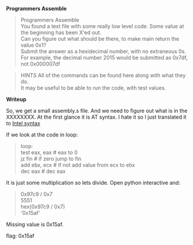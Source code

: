 **Programmers Assemble**

> Programmers Assemble<br/>
> You found a text file with some really low level code. Some value at the beginning has been X'ed out. <br/>
> Can you figure out what should be there, to make main return the value 0x1? <br/>
> Submit the answer as a hexidecimal number, with no extraneous 0s. <br/>
> For example, the decimal number 2015 would be submitted as 0x7df, not 0x000007df<br/>

>  HINTS
> All of the commands can be found here along with what they do.<br/>
> It may be useful to be able to run the code, with test values.<br/>

**Writeup**

So, we get a small assembly.s file. And we need to figure out what is in the XXXXXXXX.  At the first glance it is AT syntax. 
I hate it so I just translated it to [Intel syntax](https://github.com/robbie-re/CTF/blob/CTF/pico-ctf-2017/level-2/reverse%20engineering/data/assembly_intel.asm "")

If we look at the code in loop:

> loop:<br/>
>     test eax, eax # eax to 0<br/>
>     jz fin # if zero jump to fin<br/>
>     add ebx, ecx # if not add value from ecx to ebx<br/>
>     dec eax # dec eax<br/>

It is just some multiplication so lets divide. Open python interactive and:

> 0x97c9 / 0x7<br/>
> 5551<br/>
> hex(0x97c9 / 0x7)<br/>
> '0x15af'<br/>

Missing value is 0x15af.

flag: 0x15af

